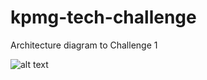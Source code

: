 # kpmg-tech-challenge
Architecture diagram to Challenge 1

![alt text](https://github.com//ArpanBalpande/kpmg-tech-challenge/blob/main/ArpanBalpande/kpmg-tech-challenge.png?raw=true)